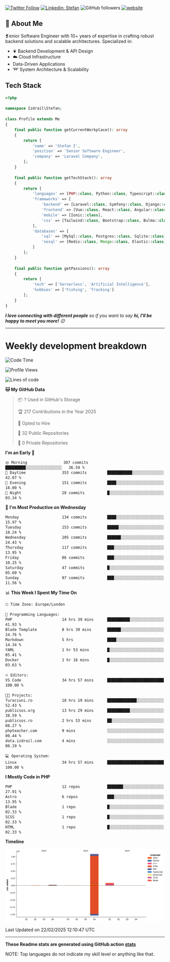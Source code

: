 [![Twitter Follow](https://img.shields.io/twitter/follow/thephpteacher?label=Follow)](https://twitter.com/intent/follow?screen_name=thephpteacher)
[![Linkedin: Stefan](https://img.shields.io/badge/izdrail-blue?style=flat-square&logo=Linkedin&logoColor=white&link=https://www.linkedin.com/in/izdrail/)](https://www.linkedin.com/in/izdrail/)
![GitHub followers](https://img.shields.io/github/followers/izdrail?label=Follow&style=social)
[![website](https://img.shields.io/badge/Website-46a2f1.svg?&style=flat-square&logo=Google-Chrome&logoColor=white&link=https://izdrail.com/)](https://izdrail.com/)

## 🚀 About Me
❡enior Software Engineer with 10+ years of expertise in crafting robust backend solutions and scalable architectures. 
Specialized in:

- ❦ Backend Development & API Design
- ☁️ Cloud Infrastructure
-  Data-Driven Applications
- ➿ System Architecture & Scalability

## Tech Stack

```php
<?php

namespace Izdrail\Stefan;

class Profile extends Me
{
    final public function getCurrentWorkplace(): array
    {
        return [
            'name' => 'Stefan I',
            'position' => 'Senior Software Engineer',
            'company' => 'Laravel Company',
        ];
    }
    
    final public function getTechStack(): array
    {
        return [
            'languages' => [PHP::class, Python::class, Typescript::class],
            'frameworks' => [
                'backend' => [Laravel::class, Symfony::class, Django::class, FastApi::class],
                'frontend' => [Vue::class, React::class, Angular::class],
                'mobile' => [Ionic::class],
                'css' => [Tailwind::class, Bootstrap::class, Bulma::class]
            ],
            'databases' => [
                'sql' => [MySql::class, Postgres::class, Sqlite::class],
                'nosql' => [Redis::class, Mongo::class, Elastic::class]
            ]
        ];
    }

    final public function getPassions(): array
    {
        return [
            'tech' => ['Serverless', 'Artificial Intelligence'],
            'hobbies' => ['Fishing', 'Tracking']
        ];
    }
}
```
 <em><b>I love connecting with different people</b> so if you want to say <b>hi, I'll be happy to meet you more!</b> 😊</em>


---
# Weekly development breakdown
<!--START_SECTION:waka-->
![Code Time](http://img.shields.io/badge/Code%20Time-1%2C076%20hrs%2037%20mins-blue)

![Profile Views](http://img.shields.io/badge/Profile%20Views-54-blue)

![Lines of code](https://img.shields.io/badge/From%20Hello%20World%20I%27ve%20Written-12.0%20million%20lines%20of%20code-blue)

**🐱 My GitHub Data** 

> 📦 ? Used in GitHub's Storage 
 > 
> 🏆 217 Contributions in the Year 2025
 > 
> 💼 Opted to Hire
 > 
> 📜 32 Public Repositories 
 > 
> 🔑 0 Private Repositories 
 > 
**I'm an Early 🐤** 

```text
🌞 Morning                307 commits         █████████░░░░░░░░░░░░░░░░   36.59 % 
🌆 Daytime                353 commits         ███████████░░░░░░░░░░░░░░   42.07 % 
🌃 Evening                151 commits         ████░░░░░░░░░░░░░░░░░░░░░   18.00 % 
🌙 Night                  28 commits          █░░░░░░░░░░░░░░░░░░░░░░░░   03.34 % 
```
📅 **I'm Most Productive on Wednesday** 

```text
Monday                   134 commits         ████░░░░░░░░░░░░░░░░░░░░░   15.97 % 
Tuesday                  153 commits         █████░░░░░░░░░░░░░░░░░░░░   18.24 % 
Wednesday                205 commits         ██████░░░░░░░░░░░░░░░░░░░   24.43 % 
Thursday                 117 commits         ███░░░░░░░░░░░░░░░░░░░░░░   13.95 % 
Friday                   86 commits          ███░░░░░░░░░░░░░░░░░░░░░░   10.25 % 
Saturday                 47 commits          █░░░░░░░░░░░░░░░░░░░░░░░░   05.60 % 
Sunday                   97 commits          ███░░░░░░░░░░░░░░░░░░░░░░   11.56 % 
```


📊 **This Week I Spent My Time On** 

```text
🕑︎ Time Zone: Europe/London

💬 Programming Languages: 
PHP                      14 hrs 39 mins      ██████████░░░░░░░░░░░░░░░   41.93 % 
Blade Template           8 hrs 39 mins       ██████░░░░░░░░░░░░░░░░░░░   24.76 % 
Markdown                 5 hrs               ████░░░░░░░░░░░░░░░░░░░░░   14.34 % 
YAML                     1 hr 53 mins        █░░░░░░░░░░░░░░░░░░░░░░░░   05.41 % 
Docker                   1 hr 16 mins        █░░░░░░░░░░░░░░░░░░░░░░░░   03.63 % 

🔥 Editors: 
VS Code                  34 hrs 57 mins      █████████████████████████   100.00 % 

🐱‍💻 Projects: 
furaciuni.ro             18 hrs 19 mins      █████████████░░░░░░░░░░░░   52.43 % 
publicsos.org            13 hrs 29 mins      ██████████░░░░░░░░░░░░░░░   38.59 % 
publicsos.ro             2 hrs 53 mins       ██░░░░░░░░░░░░░░░░░░░░░░░   08.27 % 
phpteacher.com           9 mins              ░░░░░░░░░░░░░░░░░░░░░░░░░   00.44 % 
data.izdrail.com         4 mins              ░░░░░░░░░░░░░░░░░░░░░░░░░   00.19 % 

💻 Operating System: 
Linux                    34 hrs 57 mins      █████████████████████████   100.00 % 
```

**I Mostly Code in PHP** 

```text
PHP                      12 repos            ███████░░░░░░░░░░░░░░░░░░   27.91 % 
Astro                    6 repos             ███░░░░░░░░░░░░░░░░░░░░░░   13.95 % 
Blade                    1 repo              █░░░░░░░░░░░░░░░░░░░░░░░░   02.33 % 
SCSS                     1 repo              █░░░░░░░░░░░░░░░░░░░░░░░░   02.33 % 
HTML                     1 repo              █░░░░░░░░░░░░░░░░░░░░░░░░   02.33 % 
```



**Timeline**

![Lines of Code chart](https://raw.githubusercontent.com/izdrail/izdrail/master/assets/bar_graph.png)


 Last Updated on 22/02/2025 12:10:47 UTC
<!--END_SECTION:waka-->

---


**These Readme stats are generated using GitHub action [stats](https://github.com/izdrail/stats)**

NOTE: Top languages do not indicate my skill level or anything like that. 
